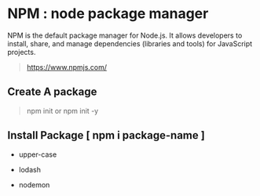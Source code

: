 # NPM : node package manager

NPM is the default package manager for Node.js. It allows developers to install, share, and manage dependencies (libraries and tools) for JavaScript projects.

> https://www.npmjs.com/

## Create A package

> npm init or npm init -y

## Install Package [ npm i package-name ] 

- upper-case

-  lodash

-  nodemon
 

